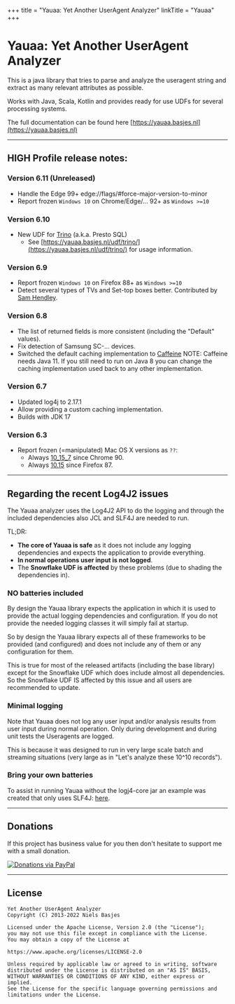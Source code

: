 +++
title = "Yauaa: Yet Another UserAgent Analyzer"
linkTitle = "Yauaa"
+++
# Yauaa: Yet Another UserAgent Analyzer
This is a java library that tries to parse and analyze the useragent string and extract as many relevant attributes as possible.

Works with Java, Scala, Kotlin and provides ready for use UDFs for several processing systems.

The full documentation can be found here [https://yauaa.basjes.nl](https://yauaa.basjes.nl)

---
## HIGH Profile release notes:

### Version 6.11 (Unreleased)
- Handle the Edge 99+ edge://flags/#force-major-version-to-minor
- Report frozen `Windows 10` on Chrome/Edge/... 92+ as `Windows >=10`

### Version 6.10
- New UDF for [Trino](https://trino.io/) (a.k.a. Presto SQL)
  - See [https://yauaa.basjes.nl/udf/trino/](https://yauaa.basjes.nl/udf/trino/) for usage information.

### Version 6.9
- Report frozen `Windows 10` on Firefox 88+ as `Windows >=10`
- Detect several types of TVs and Set-top boxes better. Contributed by [Sam Hendley](https://github.com/samhendley/).

### Version 6.8
- The list of returned fields is more consistent (including the "Default" values).
- Fix detection of Samsung SC-... devices.
- Switched the default caching implementation to [Caffeine](https://github.com/ben-manes/caffeine)
  NOTE: Caffeine needs Java 11. If you still need to run on Java 8 you can change the caching implementation used back to any other implementation.

### Version 6.7
- Updated log4j to 2.17.1
- Allow providing a custom caching implementation.
- Builds with JDK 17

### Version 6.3
- Report frozen (=manipulated) Mac OS X versions as `??`:
  - Always [10_15_7](https://bugs.chromium.org/p/chromium/issues/detail?id=1175225) since Chrome 90.
  - Always [10.15](https://developer.mozilla.org/en-US/docs/Web/HTTP/Headers/User-Agent/Firefox#macintosh) since Firefox 87.

---
## Regarding the recent Log4J2 issues
The Yauaa analyzer uses the Log4J2 API to do the logging and through the included dependencies also JCL and SLF4J are needed to run.

TL;DR:
- **The core of Yauaa is safe** as it does not include any logging dependencies and expects the application to provide everything.
- **In normal operations user input is not logged**.
- The **Snowflake UDF is affected** by these problems (due to shading the dependencies in).

### NO batteries included
By design the Yauaa library expects the application in which it is used to provide the actual logging dependencies and configuration.
If you do not provide the needed logging classes it will simply fail at startup.

So by design the Yauaa library expects all of these frameworks to be provided (and configured) and does not include any of them or any configuration for them.

This is true for most of the released artifacts (including the base library) except for the Snowflake UDF which does include almost all dependencies.
So the Snowflake UDF IS affected by this issue and all users are recommended to update.

### Minimal logging
Note that Yauaa does not log any user input and/or analysis results from user input during normal operation.
Only during development and during unit tests the Useragents are logged.

This is because it was designed to run in very large scale batch and streaming situations (very large as in "Let's analyze these 10^10 records").

### Bring your own batteries
To assist in running Yauaa without the logj4-core jar an example was created that only uses SLF4J: [here](https://github.com/nielsbasjes/yauaa/tree/main/examples/java-slf4j).

---
## Donations
If this project has business value for you then don't hesitate to support me with a small donation.

[![Donations via PayPal](https://img.shields.io/badge/Donations-via%20Paypal-blue.svg)](https://www.paypal.me/nielsbasjes)

---
## License

    Yet Another UserAgent Analyzer
    Copyright (C) 2013-2022 Niels Basjes

    Licensed under the Apache License, Version 2.0 (the "License");
    you may not use this file except in compliance with the License.
    You may obtain a copy of the License at

    https://www.apache.org/licenses/LICENSE-2.0

    Unless required by applicable law or agreed to in writing, software
    distributed under the License is distributed on an "AS IS" BASIS,
    WITHOUT WARRANTIES OR CONDITIONS OF ANY KIND, either express or implied.
    See the License for the specific language governing permissions and
    limitations under the License.
